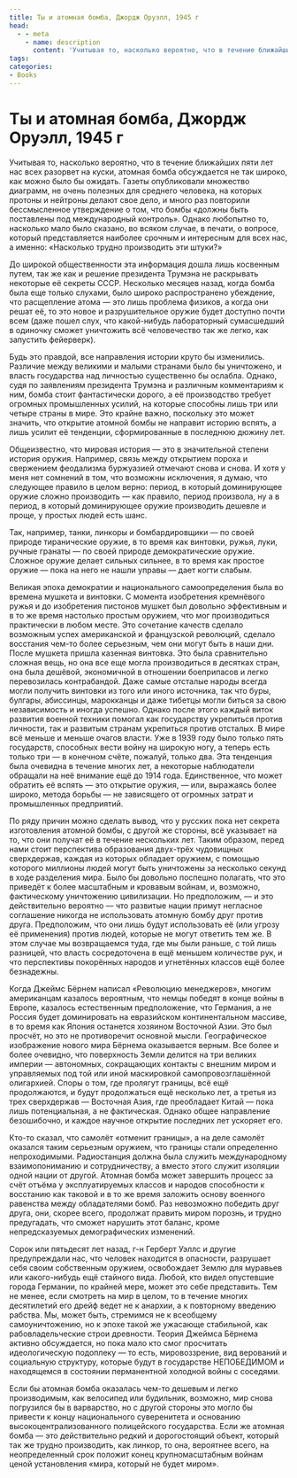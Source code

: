 ```yaml
---
title: Ты и атомная бомба, Джордж Оруэлл, 1945 г
head:
  - - meta
    - name: description
      content: 'Учитывая то, насколько вероятно, что в течение ближайших пяти лет нас всех разорвет на куски, атомная бомба обсуждается не так широко, как можно было бы ожидать. Газеты опубликовали'
tags:
categories:
- Books
---
```


# Ты и атомная бомба, Джордж Оруэлл, 1945 г


Учитывая то, насколько вероятно, что в течение ближайших пяти лет нас всех разорвет на куски, атомная бомба обсуждается не так широко, как можно было бы ожидать. Газеты опубликовали множество диаграмм, не очень полезных для среднего человека, на которых протоны и нейтроны делают свое дело, и много раз повторили бессмысленное утверждение о том, что бомбы «должны быть поставлены под международный контроль». Однако любопытно то, насколько мало было сказано, во всяком случае, в печати, о вопросе, который представляется наиболее срочным и интересным для всех нас, а именно: «Насколько трудно производить эти штуки?»



До широкой общественности эта информация дошла лишь косвенным путем, так же как и решение президента Трумэна не раскрывать некоторые её секреты СССР. Несколько месяцев назад, когда бомба была еще только слухами, было широко распространено убеждение, что расщепление атома — это лишь проблема физиков, а когда они решат её, то это новое и разрушительное оружие будет доступно почти всем (даже пошел слух, что какой-нибудь лабораторный сумасшедший в одиночку сможет уничтожить всё человечество так же легко, как запустить фейерверк).

Будь это правдой, все направления истории круто бы изменились. Различие между великими и малыми странами было бы уничтожено, и власть государства над личностью существенно бы ослабла. Однако, судя по заявлениям президента Трумэна и различным комментариям к ним, бомба стоит фантастически дорого, а её производство требует огромных промышленных усилий, на которые способны лишь три или четыре страны в мире. Это крайне важно, поскольку это может значить, что открытие атомной бомбы не направит историю вспять, а лишь усилит её тенденции, сформированные в последнюю дюжину лет.

Общеизвестно, что мировая история — это в значительной степени история оружия. Например, связь между открытием пороха и свержением феодализма буржуазией отмечают снова и снова. И хотя у меня нет сомнений в том, что возможны исключения, я думаю, что следующее правило в целом верно: период, в который доминирующее оружие сложно производить — как правило, период произвола, ну а в период, в который доминирующее оружие производить дешевле и проще, у простых людей есть шанс.

Так, например, танки, линкоры и бомбардировщики — по своей природе тиранические оружие, в то время как винтовки, ружья, луки, ручные гранаты — по своей природе демократические оружие. Сложное оружие делает сильных сильнее, в то время как простое оружие — пока на него не нашли управы — дает когти слабым.

Великая эпоха демократии и национального самоопределения была во времена мушкета и винтовки. С момента изобретения кремнёвого ружья и до изобретения пистонов мушкет был довольно эффективным и в то же время настолько простым оружием, что мог производиться практически в любом месте. Это сочетание качеств сделало возможным успех американской и французской революций, сделало восстания чем-то более серьезным, чем они могут быть в наши дни. После мушкета пришла казенная винтовка. Это была сравнительно сложная вещь, но она все еще могла производиться в десятках стран, она была дешёвой, экономичной в отношении боеприпасов и легко перевозилась контрабандой. Даже самые отсталые народы всегда могли получить винтовки из того или иного источника, так что буры, булгары, абиссинцы, марокканцы и даже тибетцы могли биться за свою независимость и иногда успешно. Однако после этого каждый виток развития военной техники помогал как государству укрепиться против личности, так и развитым странам укрепиться против отсталых. В мире всё меньше и меньше очагов власти. Уже в 1939 году было только пять государств, способных вести войну на широкую ногу, а теперь есть только три — в конечном счёте, пожалуй, только два. Эта тенденция была очевидна в течение многих лет, а некоторые наблюдатели обращали на неё внимание ещё до 1914 года. Единственное, что может обратить её вспять — это открытие оружия, — или, выражаясь более широко, метода борьбы — не зависящего от огромных затрат и промышленных предприятий.

По ряду причин можно сделать вывод, что у русских пока нет секрета изготовления атомной бомбы, с другой же стороны, всё указывает на то, что они получат её в течение нескольких лет. Таким образом, перед нами стоит перспектива образования двух-трёх чудовищных сверхдержав, каждая из которых обладает оружием, с помощью которого миллионы людей могут быть уничтожены за несколько секунд в ходе разделения мира. Было бы довольно поспешно полагать, что это приведёт к более масштабным и кровавым войнам, и, возможно, фактическому уничтожению цивилизации. Но предположим, — и это действительно вероятно — что развитые нации примут негласное соглашение никогда не использовать атомную бомбу друг против друга. Предположим, что они лишь будут использовать её (или угрозу её применения) против людей, которые не могут ответить тем же. В этом случае мы возвращаемся туда, где мы были раньше, с той лишь разницей, что власть сосредоточена в ещё меньшем количестве рук, и что перспективы покорённых народов и угнетённых классов ещё более безнадежны.

Когда Джеймс Бёрнем написал «Революцию менеджеров», многим американцам казалось вероятным, что немцы победят в конце войны в Европе, казалось естественным предположение, что Германия, а не Россия будет доминировать на евразийском континентальном массиве, в то время как Япония останется хозяином Восточной Азии. Это был просчёт, но это не противоречит основной мысли. Географическое изображение нового мира Бёрнема оказывается верным. Все более и более очевидно, что поверхность Земли делится на три великих империи — автономных, сокращающих контакты с внешним миром и управляемых под той или иной маскировкой самопровозглашённой олигархией. Споры о том, где пролягут границы, всё ещё продолжаются, и будут продолжаться ещё несколько лет, а третья из трех сверхдержав — Восточная Азия, где преобладает Китай — пока лишь потенциальная, а не фактическая. Однако общее направление безошибочно, и каждое научное открытие последних лет ускоряет его.

Кто-то сказал, что самолёт «отменит границы», а на деле самолёт оказался таким серьезным оружием, что границы стали определенно непроходимыми. Радиостанция должна была служить международному взаимопониманию и сотрудничеству, а вместо этого служит изоляции одной нации от другой. Атомная бомба может завершить процесс за счёт отъёма у эксплуатируемых классов и народов способности к восстанию как таковой и в то же время заложить основу военного равенства между обладателями бомб. Раз невозможно победить друг друга, они, скорее всего, продолжат править миром порознь, и трудно предугадать, что сможет нарушить этот баланс, кроме непредсказуемых демографических изменений.

Сорок или пятьдесят лет назад, г-н Герберт Уэллс и другие предупреждали нас, что человек находится в опасности, разрушает себя своим собственным оружием, освобождает Землю для муравьев или какого-нибудь ещё стайного вида. Любой, кто видел опустевшие города Германии, по крайней мере, может это себе представить. Тем не менее, если смотреть на мир в целом, то в течение многих десятилетий его дрейф ведет не к анархии, а к повторному введению рабства. Мы, может быть, стремимся не к всеобщему самоуничтожению, но к эпохе такой же ужасающе стабильной, как рабовладельческие строи древности. Теория Джеймса Бёрнема активно обсуждается, но пока мало кто смог просчитать идеологическую подоплеку — то есть, мировоззрение, вид верований и социальную структуру, которые будут в государстве НЕПОБЕДИМОМ и находящемся в состоянии перманентной холодной войны с соседями.

Если бы атомная бомба оказалась чем-то дешевым и легко производимым, как велосипед или будильник, возможно, мир снова погрузился бы в варварство, но с другой стороны это могло бы привести к концу национального суверенитета и основанию высокоцентрализованного полицейского государства. Если же атомная бомба — это действительно редкий и дорогостоящий объект, который так же трудно производить, как линкор, то она, вероятнее всего, на неопределенный срок положит конец крупномасштабным войнам ценой установления «мира, который не будет миром».

